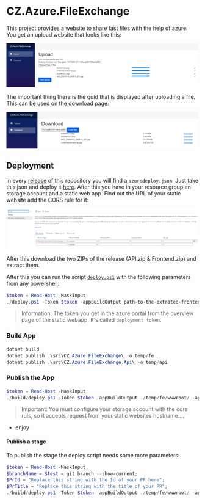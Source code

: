 # CZ.Azure.FileExchange

This project provides a website to share fast files with the help of azure.
You get an upload website that looks like this:

![Upload](docs/.assets/dbf1f27a-e386-4b94-bd34-418bca1a057a.png)

The important thing there is the guid that is displayed after uploading a file.
This can be used on the download page:

![Download](docs/.assets/ce9c3c1a-eb2d-4222-befb-fc57b8823404.png)

## Deployment

In every [release](https://github.com/codez-one/CZ.Azure.FileExchange/releases/latest) of this repository you will find a `azuredeploy.json`.
Just take this json and deploy it [here](https://portal.azure.com/#create/Microsoft.Template).
After this you have in your resource group an storage account and a static web app.
Find out the URL of your static website add the CORS rule for it:

![Configure Cors](docs/.assets/ce554abc-df88-45ae-8348-6c97f8e8dbef.png)

After this download the two ZIPs of the release (API.zip & Frontend.zip) and extract them.

After this you can run the script [`deploy.ps1`](https://github.com/codez-one/CZ.Azure.FileExchange/blob/20220111.21/build/deploy.ps1) with the following parameters from any powershell:

```powershell
$token = Read-Host -MaskInput;
./deploy.ps1 -Token $token -appBuildOutput path-to-the-extrated-frontend-zip -apiBuildOutput path-to-the-extracted-api-zip
```

> Information: The token you get in the azure portal from the overview page of the static webapp. It's called `deployment token`.

### Build App

```powershell
dotnet build
dotnet publish .\src\CZ.Azure.FileExchange\ -o temp/fe
dotnet publish .\src\CZ.Azure.FileExchange.Api\ -o temp/api
```

### Publish the App

```powershell
$token = Read-Host -MaskInput;
./build/deploy.ps1 -Token $token -appBuildOutput ./temp/fe/wwwroot/ -apiBuildOutput ./temp/api/
```

> Important: You must configure your storage account with the cors ruls, so it accepts request from your static websites hostname....

- enjoy

#### Publish a stage

To publish the stage the deploy script needs some more parameters:

```powershell
$token = Read-Host -MaskInput;
$branchName = $test = git branch --show-current;
$PrId = "Replace this string with the Id of your PR here";
$PrTitle = "Replace this string with the title of your PR";
./build/deploy.ps1 -Token $token -appBuildOutput ./temp/fe/wwwroot/ -apiBuildOutput ./temp/api/ -envrionmentName $PrId -pullrequestTitle $PrTitle -branchName $branchName
```